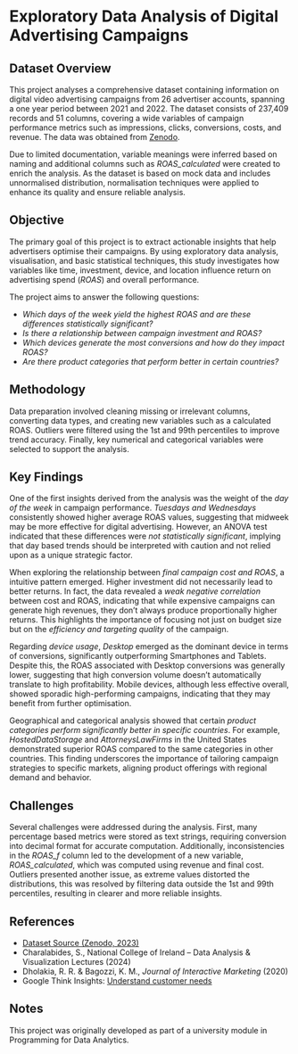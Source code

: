 # Exploratory Data Analysis of Digital Advertising Campaigns

## Dataset Overview

This project analyses a comprehensive dataset containing information on digital video advertising campaigns from 26 advertiser accounts, spanning a one year period between 2021 and 2022. The dataset consists of 237,409 records and 51 columns, covering a wide variables of campaign performance metrics such as impressions, clicks, conversions, costs, and revenue. The data was obtained from [Zenodo](https://zenodo.org/records/7965793).

Due to limited documentation, variable meanings were inferred based on naming and additional columns such as *ROAS_calculated* were created to enrich the analysis. As the dataset is based on mock data and includes unnormalised distribution, normalisation techniques were applied to enhance its quality and ensure reliable analysis.

## Objective

The primary goal of this project is to extract actionable insights that help advertisers optimise their campaigns. By using exploratory data analysis, visualisation, and basic statistical techniques, this study investigates how variables like time, investment, device, and location influence return on advertising spend (*ROAS*) and overall performance.

The project aims to answer the following questions:

- *Which days of the week yield the highest ROAS and are these differences statistically significant?*  
- *Is there a relationship between campaign investment and ROAS?*  
- *Which devices generate the most conversions and how do they impact ROAS?*  
- *Are there product categories that perform better in certain countries?*

## Methodology

Data preparation involved cleaning missing or irrelevant columns, converting data types, and creating new variables such as a calculated ROAS. Outliers were filtered using the 1st and 99th percentiles to improve trend accuracy. Finally, key numerical and categorical variables were selected to support the analysis.

## Key Findings

One of the first insights derived from the analysis was the weight of the *day of the week* in campaign performance. *Tuesdays and Wednesdays* consistently showed higher average ROAS values, suggesting that midweek may be more effective for digital advertising. However, an ANOVA test indicated that these differences were *not statistically significant*, implying that day based trends should be interpreted with caution and not relied upon as a unique strategic factor.

When exploring the relationship between *final campaign cost and ROAS*, a intuitive pattern emerged. Higher investment did not necessarily lead to better returns. In fact, the data revealed a *weak negative correlation* between cost and ROAS, indicating that while expensive campaigns can generate high revenues, they don’t always produce proportionally higher returns. This highlights the importance of focusing not just on budget size but on the *efficiency and targeting quality* of the campaign.

Regarding *device usage*, *Desktop* emerged as the dominant device in terms of conversions, significantly outperforming Smartphones and Tablets. Despite this, the ROAS associated with Desktop conversions was generally lower, suggesting that high conversion volume doesn’t automatically translate to high profitability. Mobile devices, although less effective overall, showed sporadic high-performing campaigns, indicating that they may benefit from further optimisation.

Geographical and categorical analysis showed that certain *product categories perform significantly better in specific countries*. For example, *HostedDataStorage* and *AttorneysLawFirms* in the United States demonstrated superior ROAS compared to the same categories in other countries. This finding underscores the importance of tailoring campaign strategies to specific markets, aligning product offerings with regional demand and behavior.

## Challenges

Several challenges were addressed during the analysis. First, many percentage based metrics were stored as text strings, requiring conversion into decimal format for accurate computation. Additionally, inconsistencies in the *ROAS_f* column led to the development of a new variable, *ROAS_calculated*, which was computed using revenue and final cost. Outliers presented another issue, as extreme values distorted the distributions, this was resolved by filtering data outside the 1st and 99th percentiles, resulting in clearer and more reliable insights.

## References

- [Dataset Source (Zenodo, 2023)](https://zenodo.org/records/7965793)  
- Charalabides, S., National College of Ireland – Data Analysis & Visualization Lectures (2024)  
- Dholakia, R. R. & Bagozzi, K. M., *Journal of Interactive Marketing* (2020)  
- Google Think Insights: [Understand customer needs](https://www.thinkwithgoogle.com/consumer-insights/consumer-journey/understand-customer-needs/)

## Notes

This project was originally developed as part of a university module in Programming for Data Analytics.



